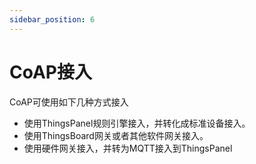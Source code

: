 ```yaml
---
sidebar_position: 6
---
```


# CoAP接入

CoAP可使用如下几种方式接入
* 使用ThingsPanel规则引擎接入，并转化成标准设备接入。
* 使用ThingsBoard网关或者其他软件网关接入。
* 使用硬件网关接入，并转为MQTT接入到ThingsPanel
